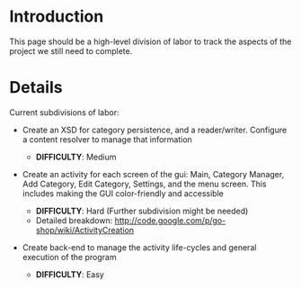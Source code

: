 # Introduction #

This page should be a high-level division of labor to track the aspects of the project we still need to complete.


# Details #

Current subdivisions of labor:
  * Create an XSD for category persistence, and a reader/writer. Configure a content resolver to manage that information
    * **DIFFICULTY**: Medium

  * Create an activity for each screen of the gui: Main, Category Manager, Add Category, Edit Category, Settings, and the menu screen. This includes making the GUI color-friendly and accessible
    * **DIFFICULTY**: Hard (Further subdivision might be needed)
    * Detailed breakdown: http://code.google.com/p/go-shop/wiki/ActivityCreation

  * Create back-end to manage the activity life-cycles and general execution of the program
    * **DIFFICULTY**: Easy